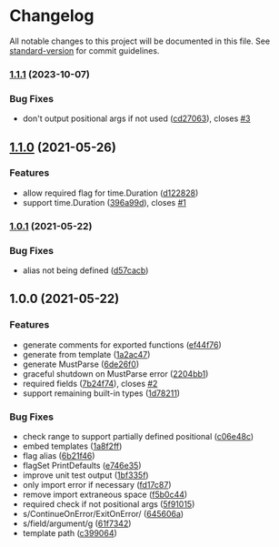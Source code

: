 # Changelog

All notable changes to this project will be documented in this file. See [standard-version](https://github.com/conventional-changelog/standard-version) for commit guidelines.

### [1.1.1](https://github.com/gqgs/argsgen/compare/v1.1.0...v1.1.1) (2023-10-07)


### Bug Fixes

* don't output positional args if not used ([cd27063](https://github.com/gqgs/argsgen/commit/cd27063c04761e6bbed5581639c57b6ad33a7157)), closes [#3](https://github.com/gqgs/argsgen/issues/3)

## [1.1.0](https://github.com/gqgs/argsgen/compare/v1.0.1...v1.1.0) (2021-05-26)


### Features

* allow required flag for time.Duration ([d122828](https://github.com/gqgs/argsgen/commit/d122828ade0601fd4360380d5acb4512b379a93a))
* support time.Duration ([396a99d](https://github.com/gqgs/argsgen/commit/396a99dd0e9d187b3cba15cb619673d41e12ba46)), closes [#1](https://github.com/gqgs/argsgen/issues/1)

### [1.0.1](https://github.com/gqgs/argsgen/compare/v1.0.0...v1.0.1) (2021-05-22)


### Bug Fixes

* alias not being defined ([d57cacb](https://github.com/gqgs/argsgen/commit/d57cacbed9fcbe20a088b4f0c8dea2f9bfb7b669))

## 1.0.0 (2021-05-22)


### Features

* generate comments for exported functions ([ef44f76](https://github.com/gqgs/argsgen/commit/ef44f7698ab5b1a3bc0a26b21fbab8eeced9311d))
* generate from template ([1a2ac47](https://github.com/gqgs/argsgen/commit/1a2ac479d54cb24b23c2488ed97e9b14f61ed2b3))
* generate MustParse ([6de26f0](https://github.com/gqgs/argsgen/commit/6de26f0fd4391c28f0edee2d0231b32d043d6583))
* graceful shutdown on MustParse error ([2204bb1](https://github.com/gqgs/argsgen/commit/2204bb18d4886e0a7cacd516e45a2c2f2f251906))
* required fields ([7b24f74](https://github.com/gqgs/argsgen/commit/7b24f74518fd26150d27ac67c4bfe18ed79b1bd4)), closes [#2](https://github.com/gqgs/argsgen/issues/2)
* support remaining built-in types ([1d78211](https://github.com/gqgs/argsgen/commit/1d78211c276ba3de0d8a7c672d87d01cd31ebc49))


### Bug Fixes

* check range to support partially defined positional ([c06e48c](https://github.com/gqgs/argsgen/commit/c06e48cf7c3b69ddca9732938463a9eff14ad8b7))
* embed templates ([1a8f2ff](https://github.com/gqgs/argsgen/commit/1a8f2ff85c70c10dc5de9d1e21a8c56cccfe1c74))
* flag alias ([6b21f46](https://github.com/gqgs/argsgen/commit/6b21f46e970ca149b0a00088ede8a8492d00824e))
* flagSet PrintDefaults ([e746e35](https://github.com/gqgs/argsgen/commit/e746e35383a095c8eb3b3ea1550188d504bbfbe8))
* improve unit test output ([1bf335f](https://github.com/gqgs/argsgen/commit/1bf335f8edbdca32a2c2aa1065c394702bdb784b))
* only import error if necessary ([fd17c87](https://github.com/gqgs/argsgen/commit/fd17c8704e71bb561fffe31ac715c38c6865b6b9))
* remove import extraneous space ([f5b0c44](https://github.com/gqgs/argsgen/commit/f5b0c443ce8512cbf2451e90d1b6e4c28e52d621))
* required check if not positional args ([5f91015](https://github.com/gqgs/argsgen/commit/5f9101509b2a61fd06e61a560e2a6ed46f60391f))
* s/ContinueOnError/ExitOnError/ ([645606a](https://github.com/gqgs/argsgen/commit/645606a039624f2a4143f69f2ed2578d077767ef))
* s/field/argument/g ([61f7342](https://github.com/gqgs/argsgen/commit/61f7342d484a4399cdc0a917d83c991b56e4d325))
* template path ([c399064](https://github.com/gqgs/argsgen/commit/c3990648e58e8bd8a5157fabcce0defc3c641e58))
